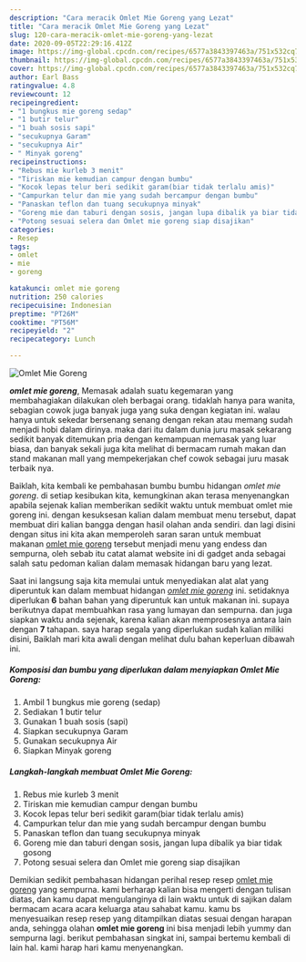 ```yaml
---
description: "Cara meracik Omlet Mie Goreng yang Lezat"
title: "Cara meracik Omlet Mie Goreng yang Lezat"
slug: 120-cara-meracik-omlet-mie-goreng-yang-lezat
date: 2020-09-05T22:29:16.412Z
image: https://img-global.cpcdn.com/recipes/6577a3843397463a/751x532cq70/omlet-mie-goreng-foto-resep-utama.jpg
thumbnail: https://img-global.cpcdn.com/recipes/6577a3843397463a/751x532cq70/omlet-mie-goreng-foto-resep-utama.jpg
cover: https://img-global.cpcdn.com/recipes/6577a3843397463a/751x532cq70/omlet-mie-goreng-foto-resep-utama.jpg
author: Earl Bass
ratingvalue: 4.8
reviewcount: 12
recipeingredient:
- "1 bungkus mie goreng sedap"
- "1 butir telur"
- "1 buah sosis sapi"
- "secukupnya Garam"
- "secukupnya Air"
- " Minyak goreng"
recipeinstructions:
- "Rebus mie kurleb 3 menit"
- "Tiriskan mie kemudian campur dengan bumbu"
- "Kocok lepas telur beri sedikit garam(biar tidak terlalu amis)"
- "Campurkan telur dan mie yang sudah bercampur dengan bumbu"
- "Panaskan teflon dan tuang secukupnya minyak"
- "Goreng mie dan taburi dengan sosis, jangan lupa dibalik ya biar tidak gosong"
- "Potong sesuai selera dan Omlet mie goreng siap disajikan"
categories:
- Resep
tags:
- omlet
- mie
- goreng

katakunci: omlet mie goreng 
nutrition: 250 calories
recipecuisine: Indonesian
preptime: "PT26M"
cooktime: "PT56M"
recipeyield: "2"
recipecategory: Lunch

---
```



![Omlet Mie Goreng](https://img-global.cpcdn.com/recipes/6577a3843397463a/751x532cq70/omlet-mie-goreng-foto-resep-utama.jpg)

<b><i>omlet mie goreng</i></b>, Memasak adalah suatu kegemaran yang membahagiakan dilakukan oleh berbagai orang. tidaklah hanya para wanita, sebagian cowok juga banyak juga yang suka dengan kegiatan ini. walau hanya untuk sekedar bersenang senang dengan rekan atau memang sudah menjadi hobi dalam dirinya. maka dari itu dalam dunia juru masak sekarang sedikit banyak ditemukan pria dengan kemampuan memasak yang luar biasa, dan banyak sekali juga kita melihat di bermacam rumah makan dan stand makanan mall yang mempekerjakan chef cowok sebagai juru masak terbaik nya.

Baiklah, kita kembali ke pembahasan bumbu bumbu hidangan <i>omlet mie goreng</i>. di setiap kesibukan kita, kemungkinan akan terasa menyenangkan apabila sejenak kalian memberikan sedikit waktu untuk membuat omlet mie goreng ini. dengan kesuksesan kalian dalam membuat menu tersebut, dapat membuat diri kalian bangga dengan hasil olahan anda sendiri. dan lagi disini dengan situs ini kita akan memperoleh saran saran untuk membuat makanan <u>omlet mie goreng</u> tersebut menjadi menu yang endess dan sempurna, oleh sebab itu catat alamat website ini di gadget anda sebagai salah satu pedoman kalian dalam memasak hidangan baru yang lezat.




Saat ini langsung saja kita memulai untuk menyediakan alat alat yang diperuntuk kan dalam membuat hidangan <u><i>omlet mie goreng</i></u> ini. setidaknya diperlukan <b>6</b> bahan bahan yang diperuntuk kan untuk makanan ini. supaya berikutnya dapat membuahkan rasa yang lumayan dan sempurna. dan juga siapkan waktu anda sejenak, karena kalian akan memprosesnya antara lain dengan <b>7</b> tahapan. saya harap segala yang diperlukan sudah kalian miliki disini, Baiklah mari kita awali dengan melihat dulu bahan keperluan dibawah ini.

<!--inarticleads1-->

##### Komposisi dan bumbu yang diperlukan dalam menyiapkan Omlet Mie Goreng:

1. Ambil 1 bungkus mie goreng (sedap)
1. Sediakan 1 butir telur
1. Gunakan 1 buah sosis (sapi)
1. Siapkan secukupnya Garam
1. Gunakan secukupnya Air
1. Siapkan  Minyak goreng




<!--inarticleads2-->

##### Langkah-langkah membuat Omlet Mie Goreng:

1. Rebus mie kurleb 3 menit
1. Tiriskan mie kemudian campur dengan bumbu
1. Kocok lepas telur beri sedikit garam(biar tidak terlalu amis)
1. Campurkan telur dan mie yang sudah bercampur dengan bumbu
1. Panaskan teflon dan tuang secukupnya minyak
1. Goreng mie dan taburi dengan sosis, jangan lupa dibalik ya biar tidak gosong
1. Potong sesuai selera dan Omlet mie goreng siap disajikan




Demikian sedikit pembahasan hidangan perihal resep resep <u>omlet mie goreng</u> yang sempurna. kami berharap kalian bisa mengerti dengan tulisan diatas, dan kamu dapat mengulanginya di lain waktu untuk di sajikan dalam bermacam acara acara keluarga atau sahabat kamu. kamu bs menyesuaikan resep resep yang ditampilkan diatas sesuai dengan harapan anda, sehingga olahan <b>omlet mie goreng</b> ini bisa menjadi lebih yummy dan sempurna lagi. berikut pembahasan singkat ini, sampai bertemu kembali di lain hal. kami harap hari kamu menyenangkan.
